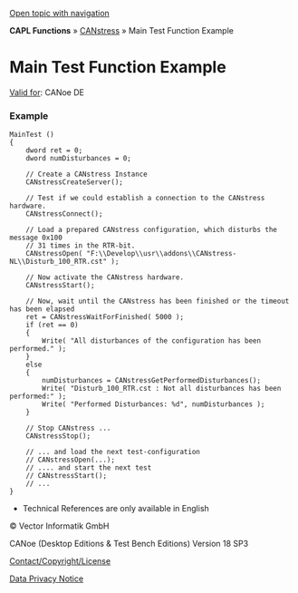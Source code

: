 [Open topic with navigation](../../../../CANoeDEFamily.htm#Topics/CAPLFunctions/CANstress/CAPLfunctionsCANstressMainTestFunctionExample.md)

**CAPL Functions** » [CANstress](CAPLfunctionsCANstressOverview.md) » Main Test Function Example

# Main Test Function Example

[Valid for](../../Shared/FeatureAvailability.md): CANoe DE

### Example

```plaintext
MainTest ()
{
    dword ret = 0;
    dword numDisturbances = 0;

    // Create a CANstress Instance
    CANstressCreateServer();

    // Test if we could establish a connection to the CANstress hardware.
    CANstressConnect();

    // Load a prepared CANstress configuration, which disturbs the message 0x100
    // 31 times in the RTR-bit.
    CANstressOpen( "F:\\Develop\\usr\\addons\\CANstress-NL\\Disturb_100_RTR.cst" );

    // Now activate the CANstress hardware.
    CANstressStart();

    // Now, wait until the CANstress has been finished or the timeout has been elapsed
    ret = CANstressWaitForFinished( 5000 );
    if (ret == 0)
    {
        Write( "All disturbances of the configuration has been performed." );
    }
    else
    {
        numDisturbances = CANstressGetPerformedDisturbances();
        Write( "Disturb_100_RTR.cst : Not all disturbances has been performed:" );
        Write( "Performed Disturbances: %d", numDisturbances );
    }

    // Stop CANstress ...
    CANstressStop();

    // ... and load the next test-configuration
    // CANstressOpen(...);
    // .... and start the next test
    // CANstressStart();
    // ...
}
```

- Technical References are only available in English

© Vector Informatik GmbH

CANoe (Desktop Editions & Test Bench Editions) Version 18 SP3

[Contact/Copyright/License](../../Shared/ContactCopyrightLicense.md)

[Data Privacy Notice](https://www.vector.com/int/en/company/get-info/privacy-policy/)